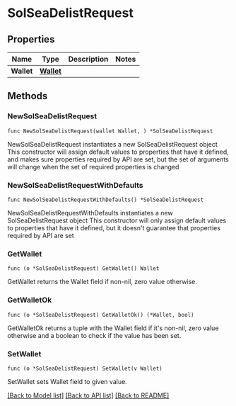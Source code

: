 # SolSeaDelistRequest

## Properties

Name | Type | Description | Notes
------------ | ------------- | ------------- | -------------
**Wallet** | [**Wallet**](Wallet.md) |  | 

## Methods

### NewSolSeaDelistRequest

`func NewSolSeaDelistRequest(wallet Wallet, ) *SolSeaDelistRequest`

NewSolSeaDelistRequest instantiates a new SolSeaDelistRequest object
This constructor will assign default values to properties that have it defined,
and makes sure properties required by API are set, but the set of arguments
will change when the set of required properties is changed

### NewSolSeaDelistRequestWithDefaults

`func NewSolSeaDelistRequestWithDefaults() *SolSeaDelistRequest`

NewSolSeaDelistRequestWithDefaults instantiates a new SolSeaDelistRequest object
This constructor will only assign default values to properties that have it defined,
but it doesn't guarantee that properties required by API are set

### GetWallet

`func (o *SolSeaDelistRequest) GetWallet() Wallet`

GetWallet returns the Wallet field if non-nil, zero value otherwise.

### GetWalletOk

`func (o *SolSeaDelistRequest) GetWalletOk() (*Wallet, bool)`

GetWalletOk returns a tuple with the Wallet field if it's non-nil, zero value otherwise
and a boolean to check if the value has been set.

### SetWallet

`func (o *SolSeaDelistRequest) SetWallet(v Wallet)`

SetWallet sets Wallet field to given value.



[[Back to Model list]](../README.md#documentation-for-models) [[Back to API list]](../README.md#documentation-for-api-endpoints) [[Back to README]](../README.md)


